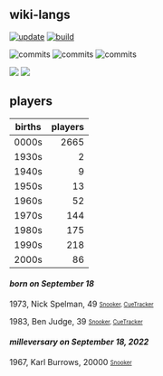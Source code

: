 ## wiki-langs
[![update](https://github.com/dreamerminsk/wiki-langs/actions/workflows/update-tables.yml/badge.svg)](https://github.com/dreamerminsk/wiki-langs/actions/workflows/update-tables.yml)
[![build](https://github.com/dreamerminsk/wiki-langs/actions/workflows/build.yml/badge.svg)](https://github.com/dreamerminsk/wiki-langs/actions/workflows/build.yml)

![commits](https://img.shields.io/github/commit-activity/y/dreamerminsk/wiki-langs)
![commits](https://img.shields.io/github/commit-activity/m/dreamerminsk/wiki-langs)
![commits](https://img.shields.io/github/commit-activity/w/dreamerminsk/wiki-langs)

![](https://img.shields.io/github/languages/code-size/dreamerminsk/wiki-langs)
![](https://img.shields.io/github/repo-size/dreamerminsk/wiki-langs)

## players
| births | players |
| :----: | ------: |
| 0000s | 2665 |
| 1930s | 2 |
| 1940s | 9 |
| 1950s | 13 |
| 1960s | 52 |
| 1970s | 144 |
| 1980s | 175 |
| 1990s | 218 |
| 2000s | 86 |

#### ***born on September 18***
1973, Nick Spelman, 49 <sub><sup>[Snooker](http://www.snooker.org/res/index.asp?player=2331), [CueTracker](http://cuetracker.net/Players/nick-spelman/)</sup></sub>

1983, Ben Judge, 39 <sub><sup>[Snooker](http://www.snooker.org/res/index.asp?player=537), [CueTracker](http://cuetracker.net/Players/ben-judge/)</sup></sub>


#### ***milleversary on September 18, 2022***
1967, Karl Burrows, 20000 <sub><sup>[Snooker](http://www.snooker.org/res/index.asp?player=2872)</sup></sub>



